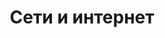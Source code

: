 ---
layout: services-sections-list
title: Сети и интернет
longtitle: Сети и интернет
typeSection: net
inIndexServices: true
breadcrumbs:
  - name: Услуги
    url: /services/
breadcrumbCurrent: true
---